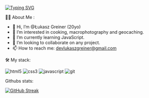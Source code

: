 [![Typing SVG](https://readme-typing-svg.demolab.com?font=Fira+Code&pause=1000&color=F7F627&vCenter=true&multiline=true&width=350&height=75&lines=Wannabe+Front-end+developer;Looking+for+my+first+job)](https://git.io/typing-svg)

👨‍💻 About Me :
- 👋 Hi, I’m @Łukasz Greiner (20yo)
- 👀 I’m interested in cooking, macrophotography and geocaching.
- 🌱 I’m currently learning JavaScript.
- 💞️ I’m looking to collaborate on any project.
- 📫 How to reach me: devlukaszgreiner@gmail.com

🛠️ My stack:

![html5](https://user-images.githubusercontent.com/27769893/202849284-affc6589-300e-4d2e-8748-31a40c91ee74.svg)
![css3](https://user-images.githubusercontent.com/27769893/202849287-0f9dfe29-384f-4fb6-8b4e-27ed6023a1d4.svg)
![javascript](https://user-images.githubusercontent.com/27769893/202849289-1888a035-b487-490d-96ea-5b74e4cbfcfb.svg)
![git](https://user-images.githubusercontent.com/27769893/202849291-0b6171db-9132-4ad6-8c80-811e04bd06a3.svg)

Githubs stats:

[![GitHub Streak](https://streak-stats.demolab.com?user=LukaszGreiner&theme=dark&hide_border=true)](https://git.io/streak-stats)

<!---
LukaszGreiner/LukaszGreiner is a ✨ special ✨ repository because its `README.md` (this file) appears on your GitHub profile.
You can click the Preview link to take a look at your changes.
--->
